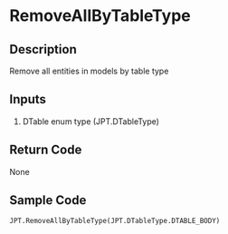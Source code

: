 # RemoveAllByTableType

## Description

Remove all entities in models by table type

## Inputs

1. DTable enum type (JPT.DTableType)

## Return Code

None

## Sample Code

```python
JPT.RemoveAllByTableType(JPT.DTableType.DTABLE_BODY)
```
